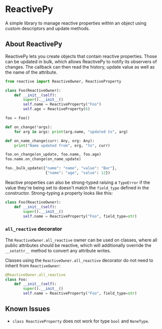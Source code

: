 # ReactivePy

A simple library to manage reactive properties within an object using custom descriptors and update methods.

## About ReactivePy

ReactivePy lets you create objects that contain reactive properties. Those can be updated in bulk, which allows ReactivePy to notify its observers of changes. The callback can then read the history, update value as well as the name of the attribute.

```python
from reactive import ReactiveOwner, ReactiveProperty

class Foo(ReactiveOwner):
    def __init__(self):
        super().__init__()
        self.name = ReactiveProperty("Foo")
        self.age = ReactiveProperty(6)

foo = Foo()

def on_change(*args):
    for arg in args: print(arg.name, "updated to", arg)

def on_name_change(curr: Any, org: Any):
    print("Name updated from", org, "to", curr)

foo.on_change(on_update, foo.name, foo.age)
foo.name.on_change(on_name_update)

foo._bulk_update({"name": "name", "value": "Bar"},
                  {"name": "age", "value": 12})
```

Reactive properties can also be strong-typed raising a `TypeError` if the value they're being set to doesn't match the `field_type` defined in the constructor. Strong-typing a property looks like this:

```python
class Foo(ReactiveOwner):
    def __init__(self):
        super().__init__()
        self.name = ReactiveProperty("Foo", field_type=str)
```

### `all_reactive` decorator

The `ReactiveOwner.all_reactive` owner can be used on classes, where all public attributes should be reactive, which will additionally override the `__setattr__` method to convert any attribute writes.

Classes using the `ReactiveOwner.all_reactive` decorator do not need to inherit from `ReactiveOwner`:

```python
@ReactiveOwner.all_reactive
class Foo:
    def __init__(self):
        super().__init__()
        self.name = ReactiveProperty("Foo", field_type=str)
```

## Known Issues

 - `class ReactiveProperty` does not work for type `bool` and `NoneType`.
